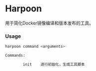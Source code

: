 Harpoon
===

用于简化Docker镜像编译和版本发布的工具。

### Usage

``` bash
harpoon command <arguments>

Commands:

        init    进行初始化，生成工具脚本
```
